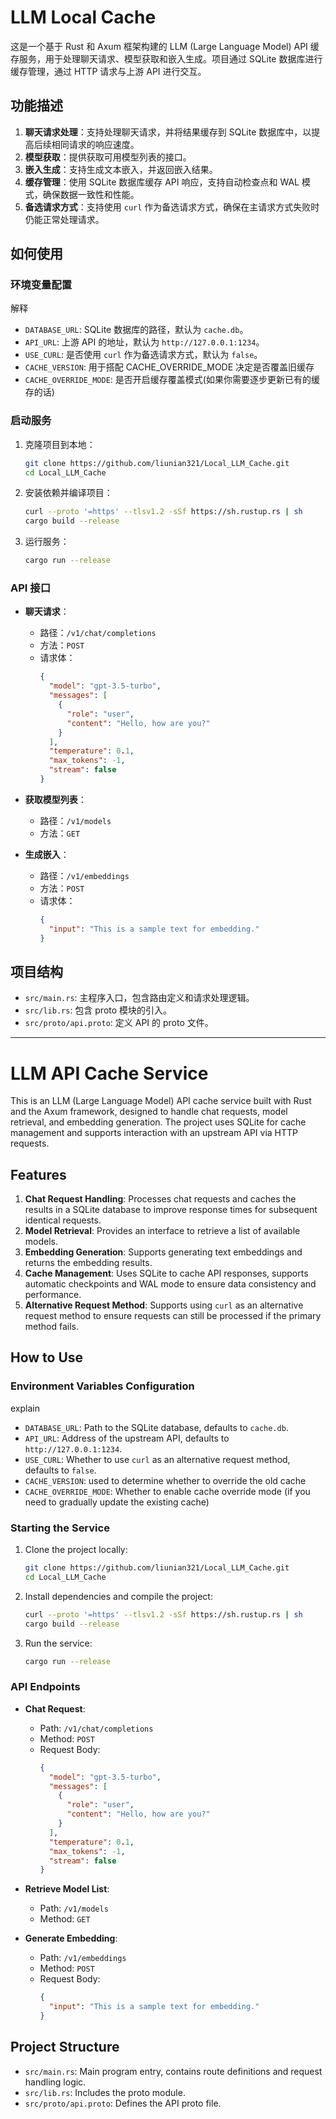 # LLM Local Cache

这是一个基于 Rust 和 Axum 框架构建的 LLM (Large Language Model) API 缓存服务，用于处理聊天请求、模型获取和嵌入生成。项目通过 SQLite 数据库进行缓存管理，通过 HTTP 请求与上游 API 进行交互。

## 功能描述

1. **聊天请求处理**：支持处理聊天请求，并将结果缓存到 SQLite 数据库中，以提高后续相同请求的响应速度。
2. **模型获取**：提供获取可用模型列表的接口。
3. **嵌入生成**：支持生成文本嵌入，并返回嵌入结果。
4. **缓存管理**：使用 SQLite 数据库缓存 API 响应，支持自动检查点和 WAL 模式，确保数据一致性和性能。
5. **备选请求方式**：支持使用 `curl` 作为备选请求方式，确保在主请求方式失败时仍能正常处理请求。

## 如何使用

### 环境变量配置

解释

- `DATABASE_URL`: SQLite 数据库的路径，默认为 `cache.db`。
- `API_URL`: 上游 API 的地址，默认为 `http://127.0.0.1:1234`。
- `USE_CURL`: 是否使用 `curl` 作为备选请求方式，默认为 `false`。
- `CACHE_VERSION`: 用于搭配 CACHE_OVERRIDE_MODE 决定是否覆盖旧缓存
- `CACHE_OVERRIDE_MODE`: 是否开启缓存覆盖模式(如果你需要逐步更新已有的缓存的话)

### 启动服务

1. 克隆项目到本地：
   ```bash
   git clone https://github.com/liunian321/Local_LLM_Cache.git
   cd Local_LLM_Cache
   ```

2. 安装依赖并编译项目：
   ```bash
   curl --proto '=https' --tlsv1.2 -sSf https://sh.rustup.rs | sh
   cargo build --release
   ```

3. 运行服务：
   ```bash
   cargo run --release
   ```

### API 接口

- **聊天请求**：
  - 路径：`/v1/chat/completions`
  - 方法：`POST`
  - 请求体：
    ```json
    {
      "model": "gpt-3.5-turbo",
      "messages": [
        {
          "role": "user",
          "content": "Hello, how are you?"
        }
      ],
      "temperature": 0.1,
      "max_tokens": -1,
      "stream": false
    }
    ```

- **获取模型列表**：
  - 路径：`/v1/models`
  - 方法：`GET`

- **生成嵌入**：
  - 路径：`/v1/embeddings`
  - 方法：`POST`
  - 请求体：
    ```json
    {
      "input": "This is a sample text for embedding."
    }
    ```

## 项目结构

- `src/main.rs`: 主程序入口，包含路由定义和请求处理逻辑。
- `src/lib.rs`: 包含 proto 模块的引入。
- `src/proto/api.proto`: 定义 API 的 proto 文件。

---

# LLM API Cache Service

This is an LLM (Large Language Model) API cache service built with Rust and the Axum framework, designed to handle chat requests, model retrieval, and embedding generation. The project uses SQLite for cache management and supports interaction with an upstream API via HTTP requests.

## Features

1. **Chat Request Handling**: Processes chat requests and caches the results in a SQLite database to improve response times for subsequent identical requests.
2. **Model Retrieval**: Provides an interface to retrieve a list of available models.
3. **Embedding Generation**: Supports generating text embeddings and returns the embedding results.
4. **Cache Management**: Uses SQLite to cache API responses, supports automatic checkpoints and WAL mode to ensure data consistency and performance.
5. **Alternative Request Method**: Supports using `curl` as an alternative request method to ensure requests can still be processed if the primary method fails.

## How to Use

### Environment Variables Configuration

explain

- `DATABASE_URL`: Path to the SQLite database, defaults to `cache.db`.
- `API_URL`: Address of the upstream API, defaults to `http://127.0.0.1:1234`.
- `USE_CURL`: Whether to use `curl` as an alternative request method, defaults to `false`.
- `CACHE_VERSION`: used to determine whether to override the old cache
- `CACHE_OVERRIDE_MODE`: Whether to enable cache override mode (if you need to gradually update the existing cache)

### Starting the Service

1. Clone the project locally:
   ```bash
   git clone https://github.com/liunian321/Local_LLM_Cache.git
   cd Local_LLM_Cache
   ```

2. Install dependencies and compile the project:
   ```bash
   curl --proto '=https' --tlsv1.2 -sSf https://sh.rustup.rs | sh
   cargo build --release
   ```

3. Run the service:
   ```bash
   cargo run --release
   ```

### API Endpoints

- **Chat Request**:
  - Path: `/v1/chat/completions`
  - Method: `POST`
  - Request Body:
    ```json
    {
      "model": "gpt-3.5-turbo",
      "messages": [
        {
          "role": "user",
          "content": "Hello, how are you?"
        }
      ],
      "temperature": 0.1,
      "max_tokens": -1,
      "stream": false
    }
    ```

- **Retrieve Model List**:
  - Path: `/v1/models`
  - Method: `GET`

- **Generate Embedding**:
  - Path: `/v1/embeddings`
  - Method: `POST`
  - Request Body:
    ```json
    {
      "input": "This is a sample text for embedding."
    }
    ```

## Project Structure

- `src/main.rs`: Main program entry, contains route definitions and request handling logic.
- `src/lib.rs`: Includes the proto module.
- `src/proto/api.proto`: Defines the API proto file.
